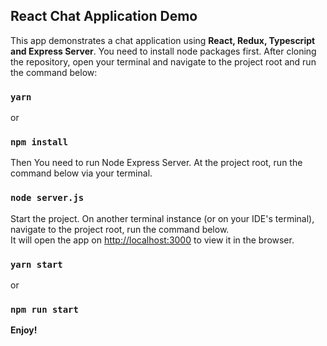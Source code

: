 
## React Chat Application Demo

This app demonstrates a chat application using **React, Redux, Typescript and Express Server**.
You need to install node packages first. After cloning the repository, open your terminal and navigate to the project root and run the command below:

### `yarn`

or

### `npm install`


Then You need to run Node Express Server. At the project root, run the command below via your terminal.

### `node server.js`


Start the project. On another terminal instance (or on your IDE's terminal), navigate to the project root, run the command below.<br />
It will open the app on [http://localhost:3000](http://localhost:3000) to view it in the browser.

### `yarn start`

or

### `npm run start`

**Enjoy!**



